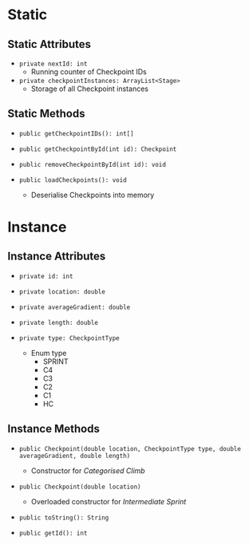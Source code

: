 # Static
## Static Attributes
- `private nextId: int`
	- Running counter of Checkpoint IDs
- `private checkpointInstances: ArrayList<Stage>`
	- Storage of all Checkpoint instances
## Static Methods
- `public getCheckpointIDs(): int[]`

- `public getCheckpointById(int id): Checkpoint`
- `public removeCheckpointById(int id): void`

- `public loadCheckpoints(): void`
	- Deserialise Checkpoints into memory
# Instance
## Instance Attributes
- `private id: int`

- `private location: double`
- `private averageGradient: double`
- `private length: double`
- `private type: CheckpointType`
	- Enum type
		- SPRINT
		- C4
		- C3
		- C2
		- C1
		- HC
## Instance Methods
- `public Checkpoint(double location, CheckpointType type, double averageGradient, double length)`
	- Constructor for *Categorised Climb*
- `public Checkpoint(double location)`
	- Overloaded constructor for *Intermediate Sprint*

- `public toString(): String`
- `public getId(): int`